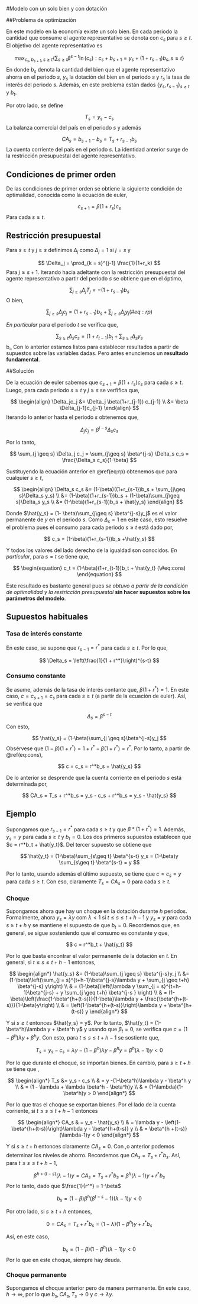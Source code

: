 #Modelo con un solo bien y con dotación

##Problema de optimización

En este modelo en la economía existe un solo bien. En cada periodo la cantidad que consume el agente representativo se denota con $c_s$ para $s\geq t$. El objetivo del agente representativo es

$$
\max_{c_s, b_{s+1}, s \geq t} \{ \sum_{s\geq t} \beta^{s-t}\ln(c_s):  c_s + b_{s+1} = y_s + (1+r_{s-1})b_s, s \geq t\}
$$
En donde $b_s$ denota la cantidad del bien que el agente representativo ahorra en el periodo $s$, $y_s$ la dotación del bien en el periodo $s$ y $r_s$ la tasa de interés del periodo $s$. Además, en este problema están dados $\{y_s, r_{s-1}\}_{s\geq t}$ y $b_t$. 

Por otro lado, se define

$$
T_s = y_s- c_s
$$
La balanza comercial del país en el periodo $s$ y además

$$
CA_s = b_{s+1} - b_s = T_s + r_{s-1}b_s
$$
La cuenta corriente del país en el periodo $s$. La identidad anterior surge de la restricción presupuestal del agente representativo.  

## Condiciones de primer orden

De las condiciones de primer orden se obtiene la siguiente condición de optimalidad, conocida como la ecuación de euler,

$$
c_{s+1} = \beta(1+r_s)c_s
$$
Para cada $s \geq t$.

## Restricción presupuestal 

Para $s \geq t$ y $j \geq s$ definimos $\Delta_j$ como $\Delta_j = 1$ si $j = s$ y 

$$
\Delta_j = \prod_{k = s}^{j-1} \frac{1}{1+r_k}
$$
Para $j \geq s + 1$. Iterando hacia adeltante con la restricción presupuestal del agente representativo a partir del periodo $s$ se obtiene que en el óptimo,

$$
\sum_{j\geq s} \Delta_jT_j = -(1+r_{s-1})b_s 
$$
O bien,

$$
\begin{equation}
\sum_{j\geq s} \Delta_jc_j = (1+r_{s-1})b_s  + \sum_{j\geq s} \Delta_jy_j
(\#eq:rp)
\end{equation}  
$$

*En particular* para el periodo $t$ se verifica que,

$$
\sum_{s \geq t} \Delta_s c_s = (1+r_{t-1})b_t + \sum_{s \geq t} \Delta_s y_s
$$b_
Con lo anterior estamos listos para establecer resultados a partir de supuestos sobre las variables dadas. Pero antes enunciemos un **resultado fundamental**.

##Solución 

De la ecuación de euler sabemos que $c_{s+1} = \beta(1+r_s)c_s$ para cada $s \geq t$. Luego, para cada periodo $s \geq t$ y $j \geq s$ se verfifica que,

$$
\begin{align}
\Delta_jc_j &= \Delta_j \beta(1+r_{j-1}) c_{j-1} \\
&= \beta \Delta_{j-1}c_{j-1}
\end{align}
$$
Iterando lo anterior hasta el periodo $s$ obtenemos que,

$$
\Delta_j c_j = \beta^{j-s} \Delta_s c_s
$$

Por lo tanto,

$$
\sum_{j \geq s} \Delta_j c_j = \sum_{j\geq s} \beta^{j-s} \Delta_s c_s = \frac{\Delta_s c_s}{1-\beta}
$$

Sustituyendo la ecuación anterior en \@ref(eq:rp) obtenemos que para cualquier $s \geq t$,

$$
\begin{align}
\Delta_s c_s &= (1-\beta)((1+r_{s-1})b_s + \sum_{j\geq s}\Delta_s y_s) \\
&= (1-\beta)(1+r_{s-1})b_s + (1-\beta)\sum_{j\geq s}\Delta_s y_s \\
&= (1-\beta)(1+r_{s-1})b_s + \hat{y_s}
\end{align}
$$

Donde $\hat{y_s} = (1- \beta)\sum_{j\geq s} \beta^{j-s}y_j$ es el valor permanente de $y$ en el periodo $s$. Como $\Delta_s = 1$ en este caso, esto resuelve el problema pues el consumo para cada periodo $s \geq t$ está dado por,

$$
c_s = (1-\beta)(1+r_{s-1})b_s +\hat{y_s}
$$

Y todos los valores del lado derecho de la igualdad son conocidos. *En particular*, para $s = t$ se tiene que,

$$
\begin{equation}
c_t = (1-\beta)(1+r_{t-1})b_t + \hat{y_t}
(\#eq:cons)
\end{equation}
$$

Este resultado es bastante general pues *se obtuvo a partir de la condición de optimalidad y la restricción presupuestal* **sin hacer supuestos sobre los parámetros del modelo**.

## Supuestos habituales

### Tasa de interés constante

En este caso, se supone que $r_{s-1} = r^*$ para cada $s \geq t$. Por lo que,

$$
\Delta_s = \left(\frac{1}{1 + r^*}\right)^{s-t}
$$

### Consumo constante

Se asume, además de la tasa de interés contante que, $\beta(1+r^*) = 1$. En este caso, $c = c_{s+1} = c_{s}$ para cada $s \geq t$ (a partir de la ecuación de euler). Así, se verifica que

$$
\Delta_s = \beta^{s-t}
$$
Con esto,

$$
\hat{y_s} = (1-\beta)\sum_{j \geq s}\beta^{j-s}y_j
$$
Obsérvese que $(1-\beta)(1+r^*) = 1 + r^* - \beta(1+r^*) = r^*$. Por lo tanto, a partir de \@ref(eq:cons),

$$
c = c_s = r^*b_s + \hat{y_s}
$$

De lo anterior se desprende que la cuenta corriente en el periodo $s$ está determinada por,

$$
CA_s = T_s + r^*b_s =  y_s - c_s + r^*b_s = y_s - \hat{y_s} 
$$

## Ejemplo

Supongamos que $r_{s-1} = r^*$ para cada $s \geq t$ y que $\beta*(1+r^*) = 1$. Además, $y_s = y$ para cada $s\geq t$ y $b_t = 0$. Los dos primeros supuestos establecen que $c = r^*b_t + \hat{y_t}$. Del tercer supuesto se obtiene que 

$$
\hat{y_t} = (1-\beta)\sum_{s\geq t} \beta^{s-t} y_s = (1-\beta)y \sum_{s\geq t} \beta^{s-t} = y
$$

Por lo tanto, usando además el último supuesto, se tiene que $c = c_s = y$ para cada $s \geq t$. Con eso, claramente $T_s = CA_s = 0$ para cada $s\geq t$.

### Choque

Supongamos ahora que hay un choque en la dotación durante $h$ periodos. Formalmente, ahora $y_s = \lambda y$ com $\lambda < 1$ si $t \leq s \leq t+h-1$ y $y_s = y$ para cada $s \geq t+h$ y se mantiene el supuesto de que $b_t = 0$. Recordemos que, en general, se sigue sosteniendo que el consumo es constante y que,

$$
c = r^*b_t + \hat{y_t}
$$

Por lo que basta encontrar el valor permanente de la dotación en $t$. En general, si $t \leq s \leq t+h-1$ entonces,

$$
\begin{align*}
\hat{y_s} &= (1-\beta)\sum_{j \geq s} \beta^{j-s}y_j \\
&= (1-\beta)\left(\sum_{j = s}^{t+h-1}\beta^{j-s}\lambda y + \sum_{j \geq t+h} \beta^{j-s} y\right) \\
& = (1-\beta)\left(\lambda y \sum_{j = s}^{t+h-1}\beta^{j-s} + y \sum_{j \geq t+h} \beta^{j-s }  \right) \\
& = (1-\beta)\left(\frac{1-\beta^{h+(t-s)}}{1-\beta}\lambda y + \frac{\beta^{h+(t-s)}}{1-\beta}y\right) \\
& = \left(1-\beta^{h+(t-s)}\right)\lambda y + \beta^{h+(t-s)} y
\end{align*}
$$

Y si $s \geq t$ entonces $\hat{y_s} = y$. Por lo tanto, $\hat{y_t} = (1-\beta^h)\lambda y + \beta^h y$ y usando que $\beta_t = 0$, se verifica que $c = (1-\beta^h)\lambda y + \beta^h y$. Con esto, para $t \leq s \leq t+h-1$ se sostiente que,

$$
T_s = y_s - c_s = \lambda y - (1-\beta^h)\lambda y - \beta^h y = \beta^h(\lambda - 1)y < 0
$$

Por lo que durante el choque, se importan bienes. En cambio, para $s \geq t+h$ se tiene que ,

$$
\begin{align*}
T_s &= y_s - c_s \\
& = y -(1-\beta^h)\lambda y - \beta^h y \\
& =  (1 - \lambda + \lambda \beta^h  - \beta^h)y \\
& = (1-\lambda)(1-\beta^h)y > 0
\end{align*}
$$

Por lo que tras el choque se exportan bienes. Por el lado de la cuenta corriente, si $t \leq s \leq t+h-1$ entonces

$$
\begin{align*}
CA_s & = y_s - \hat{y_s} \\
& = \lambda y - \left(1-\beta^{h+(t-s)}\right)\lambda y - \beta^{h+(t-s)} y \\
& = \beta^{h +(t-s)}(\lambda-1)y < 0 
\end{align*}
$$

Y si $s \geq t+h$ entonces claramente $CA_s = 0$. Con ,o anterior podemos determinar los niveles de ahorro. Recordemos que $CA_s = T_s + r^*b_s$. Así, para $t \leq s \leq t+h-1$,

$$
\beta^{h +(t-s)}(\lambda-1)y = CA_s = T_s + r^*b_s = \beta^h(\lambda - 1)y + r^*b_s
$$
Por lo tanto, dado que $\frac{1}{r^*} = 1-\beta$

$$
b_s = (1-\beta)\beta^h\left(\beta^{t-s} - 1\right)(\lambda-1)y < 0
$$

Por otro lado, si $s \geq t+h$ entonces, 

$$
0 = CA_s = T_s + r^* b_s = (1-\lambda)(1-\beta^h)y + r^* b_s
$$

Así, en este caso, 

$$
b_s = (1-\beta)(1-\beta^h)(\lambda-1)y < 0
$$
Por lo que en este choque, siempre hay deuda.

### Choque permanente

Supongamos el choque anterior pero de manera permanente. En este caso, $h \rightarrow \infty$, por lo que $b_s, CA_s, T_s \rightarrow 0$ y $c \rightarrow \lambda y$.
